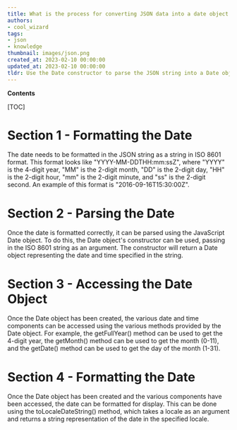 ```yaml
---
title: What is the process for converting JSON data into a date object in javascript?
authors:
- cool_wizard
tags:
- json
- knowledge
thumbnail: images/json.png
created_at: 2023-02-10 00:00:00
updated_at: 2023-02-10 00:00:00
tldr: Use the Date constructor to parse the JSON string into a Date object.
---
```


**Contents**

[TOC]

# Section 1 - Formatting the Date
The date needs to be formatted in the JSON string as a string in ISO 8601 format. This format looks like "YYYY-MM-DDTHH:mm:ssZ", where "YYYY" is the 4-digit year, "MM" is the 2-digit month, "DD" is the 2-digit day, "HH" is the 2-digit hour, "mm" is the 2-digit minute, and "ss" is the 2-digit second. An example of this format is "2016-09-16T15:30:00Z".

# Section 2 - Parsing the Date
Once the date is formatted correctly, it can be parsed using the JavaScript Date object. To do this, the Date object's constructor can be used, passing in the ISO 8601 string as an argument. The constructor will return a Date object representing the date and time specified in the string.

# Section 3 - Accessing the Date Object
Once the Date object has been created, the various date and time components can be accessed using the various methods provided by the Date object. For example, the getFullYear() method can be used to get the 4-digit year, the getMonth() method can be used to get the month (0-11), and the getDate() method can be used to get the day of the month (1-31).

# Section 4 - Formatting the Date
Once the Date object has been created and the various components have been accessed, the date can be formatted for display. This can be done using the toLocaleDateString() method, which takes a locale as an argument and returns a string representation of the date in the specified locale.
